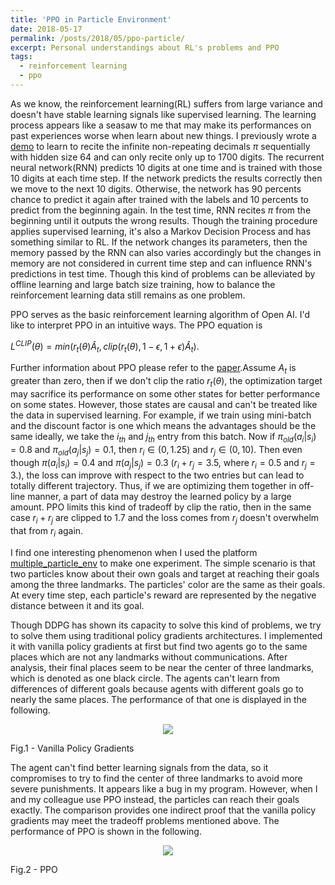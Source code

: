 ```yaml
---
title: 'PPO in Particle Environment'
date: 2018-05-17
permalink: /posts/2018/05/ppo-particle/
excerpt: Personal understandings about RL's problems and PPO
tags:
  - reinforcement learning
  - ppo
---
```


As we know, the reinforcement learning(RL) suffers from large variance and doesn't have stable learning signals like supervised learning.
The learning process appears like a seasaw to me that may make its performances on past experiences worse when learn about new things. I previously wrote a [demo](https://github.com/NoListen/DeepWhat/tree/master/pi) to learn
to recite the infinite non-repeating decimals $\pi$ sequentially with hidden size 64 and can only recite only up to 1700 digits. The recurrent neural network(RNN) predicts 10 digits at one time and is trained with those 10 digits at each time step.
If the network predicts the results correctly then we move to the next 10 digits. Otherwise, the network has 90 percents chance to predict it again after trained with the labels and 10 percents to predict from the beginning again. In the test time, RNN recites $\pi$ from the beginning until it outputs the wrong results.
Though the training procedure applies supervised learning, it's also a Markov Decision Process and has something similar to RL.
If the network changes its parameters, then the memory passed by the RNN can also varies accordingly but the changes in memory are not considered in current time step and can influence RNN's predictions in test time.
Though this kind of problems can be alleviated by offline learning and large batch size training, how to balance the reinforcement learning data still remains as one problem.

PPO serves as the basic reinforcement learning algorithm of Open AI. I'd like to interpret PPO in an intuitive ways.
The PPO equation is

$L^{CLIP}(\theta)=min(r_t(\theta)\hat{A}_t, clip(r_t(\theta), 1-\epsilon, 1+\epsilon)\hat{A}_t)$.

Further information about PPO please refer to the [paper](https://arxiv.org/pdf/1707.06347.pdf).Assume $A_t$ is greater than zero, then if we don't clip the ratio $r_t(\theta)$, the optimization target may sacrifice its performance on some other states for better performance on some states. However, those states are causal and can't be treated like the data in supervised learning.
For example, if we train using mini-batch and the discount factor is one which means the advantages should be the same ideally, we take the $i_{th}$ and $j_{th}$ entry from this batch. Now if $\pi_{old}(a_i|s_i) = 0.8$ and $\pi_{old}(a_j|s_j) = 0.1$, then $r_i \in (0, 1.25)$ and $r_j \in (0, 10)$.
Then even though $\pi(a_i|s_i)=0.4$ and $\pi(a_j|s_j)=0.3$ ($r_i + r_j = 3.5$, where $r_i=0.5$ and $r_j=3$.), the loss can improve with respect to the two entries but can lead to totally different trajectory.
Thus, if we are optimizing them together in off-line manner, a part of data may destroy the learned policy by a large amount.
PPO limits this kind of tradeoff by clip the ratio, then in the same case $r_i + r_j$ are clipped to 1.7 and the loss comes from $r_j$ doesn't overwhelm that from $r_i$ again.

I find one interesting phenomenon when I used the platform [multiple_particle_env](https://github.com/openai/multiagent-particle-envs) to make one experiment.
The simple scenario is that two particles know about their own goals and target at reaching their goals among the three landmarks.
The particles' color are the same as their goals.
At every time step, each particle's reward are represented by the negative distance between it and its goal.

Though DDPG has shown its capacity to solve this kind of problems, we try to solve them using traditional policy gradients architectures. I implemented it with vanilla policy gradients at first but find two agents go to the same places which are not any landmarks without communications. After analysis, their final places seem to be near the center of three landmarks, which is denoted as one black circle.
The agents can't learn from differences of different goals because agents with different goals go to nearly the same places. The performance of that one is displayed in the following.
<p align="center">
  <img src="{{ base_path }}/images/pg_img.gif"/>
  <figcaption>Fig.1 - Vanilla Policy Gradients</figcaption>
</p>

The agent can't find better learning signals from the data, so it compromises to try to find the center of three landmarks to avoid more severe punishments.
It appears like a bug in my program. However, when I and my colleague use PPO instead, the particles can reach their goals exactly. The comparison provides one indirect proof that the vanilla policy gradients may meet the tradeoff problems mentioned above.
 The performance of PPO is shown in the following.
<p align="center">
  <img src="{{ base_path }}/images/ppo_img.gif"/>
  <figcaption>Fig.2 - PPO</figcaption>
</p>

